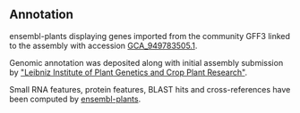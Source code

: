 **Annotation**
----------

ensembl-plants displaying genes imported from the community GFF3 linked to the assembly with accession [GCA\_949783505.1](http://www.ebi.ac.uk/ena/data/view/GCA_949783505.1).

Genomic annotation was deposited along with initial assembly submission by ["Leibniz Institute of Plant Genetics and Crop Plant Research"](https://www.ipk-gatersleben.de/en/).

Small RNA features, protein features, BLAST hits and cross-references have been
computed by [ensembl-plants](https://plants.ensembl.org/info/genome/annotation/index.html).
